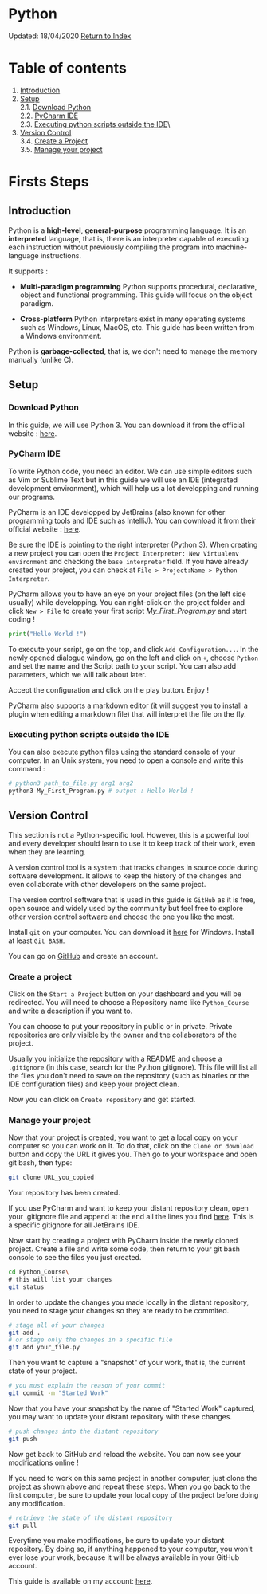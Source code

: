 Python
=========================
Updated: 18/04/2020
[Return to Index](./00_python_index.md)

# Table of contents

1. [Introduction](#introduction)
2. [Setup](#setup)\
2.1. [Download Python](#download-python)\
2.2. [PyCharm IDE](#pycharm-ide)\
2.3. [Executing python scripts outside the IDE](#executing-python-scripts-outside-the-ide)\
3. [Version Control](#version-control)\
3.4. [Create a Project](#create-a-project)\
3.5. [Manage your project](#manage-your-project)

# Firsts Steps

## Introduction

Python is a **high-level**, **general-purpose** programming language. It is an **interpreted** language, that is, there is an interpreter capable of executing each instruction without previously compiling the program into machine-language instructions.

It supports :
* **Multi-paradigm programming**
Python supports procedural, declarative, object and functional programming. This guide will focus on the object paradigm.

* **Cross-platform**
Python interpreters exist in many operating systems such as Windows, Linux, MacOS, etc. This guide has been written from a Windows environment.

Python is **garbage-collected**, that is, we don't need to manage the memory manually (unlike C).

## Setup

### Download Python

In this guide, we will use Python 3. You can download it from the official website : [here](https://www.python.org/).

### PyCharm IDE

To write Python code, you need an editor. We can use simple editors such as Vim or Sublime Text but in this guide we will use an IDE (integrated development environment), which will help us a lot developping and running our programs.

PyCharm is an IDE developped by JetBrains (also known for other programming tools and IDE such as IntelliJ). You can download it from their official website : [here](https://www.jetbrains.com).

Be sure the IDE is pointing to the right interpreter (Python 3). When creating a new project you can open the ``Project Interpreter: New Virtualenv environment`` and checking the ``base interpreter`` field. If you have already created your project, you can check at ``File > Project:Name > Python Interpreter``.

PyCharm allows you to have an eye on your project files (on the left side usually) while developping. You can right-click on the project folder and click ``New > File`` to create your first script *My_First_Program.py* and start coding !

```python
print("Hello World !")
```

To execute your script, go on the top, and click ``Add Configuration...``. In the newly opened dialogue window, go on the left and click on ``+``, choose ``Python`` and set the name and the Script path to your script. You can also add parameters, which we will talk about later.

Accept the configuration and click on the play button. Enjoy !

PyCharm also supports a markdown editor (it will suggest you to install a plugin when editing a markdown file) that will interpret the file on the fly.

### Executing python scripts outside the IDE

You can also execute python files using the standard console of your computer. In an Unix system, you need to open a console and write this command :

```bash
# python3 path_to_file.py arg1 arg2
python3 My_First_Program.py # output : Hello World !
```

## Version Control

This section is not a Python-specific tool. However, this is a powerful tool and every developer should learn to use it to keep track of their work, even when they are learning.

A version control tool is a system that tracks changes in source code during software development. It allows to keep the history of the changes and even collaborate with other developers on the same project.

The version control software that is used in this guide is ``GitHub`` as it is free, open source and widely used by the community but feel free to explore other version control software and choose the one you like the most.

Install ``git`` on your computer. You can download it [here](https://gitforwindows.org) for Windows. Install at least ``Git BASH``.

You can go on [GitHub](https://github.com) and create an account.

### Create a project

Click on the ``Start a Project`` button on your dashboard and you will be redirected. You will need to choose a Repository name like ``Python_Course`` and write a description if you want to.

You can choose to put your repository in public or in private. Private repositories are only visible by the owner and the collaborators of the project.

Usually you initialize the repository with a README and choose a ``.gitignore`` (in this case, search for the Python gitignore). This file will list all the files you don't need to save on the repository (such as binaries or the IDE configuration files) and keep your project clean.

Now you can click on ``Create repository`` and get started.

### Manage your project

Now that your project is created, you want to get a local copy on your computer so you can work on it. To do that, click on the ``Clone or download`` button and copy the URL it gives you. Then go to your workspace and open git bash, then type:

```bash
git clone URL_you_copied
```

Your repository has been created.

If you use PyCharm and want to keep your distant repository clean, open your .gitignore file and append at the end all the lines you find [here](https://github.com/github/gitignore/blob/master/Global/JetBrains.gitignore). This is a specific gitignore for all JetBrains IDE.

Now start by creating a project with PyCharm inside the newly cloned project. Create a file and write some code, then return to your git bash console to see the files you just created.

```bash
cd Python_Course\
# this will list your changes
git status
```

In order to update the changes you made locally in the distant repository, you need to stage your changes so they are ready to be commited.

```bash
# stage all of your changes
git add .
# or stage only the changes in a specific file
git add your_file.py
```

Then you want to capture a "snapshot" of your work, that is, the current state of your project.

```bash
# you must explain the reason of your commit
git commit -m "Started Work"
```

Now that you have your snapshot by the name of "Started Work" captured, you may want to update your distant repository with these changes.

```bash
# push changes into the distant repository
git push
```

Now get back to GitHub and reload the website. You can now see your modifications online !

If you need to work on this same project in another computer, just clone the project as shown above and repeat these steps. When you go back to the first computer, be sure to update your local copy of the project before doing any modification.

```bash
# retrieve the state of the distant repository
git pull
```

Everytime you make modifications, be sure to update your distant repository. By doing so, if anything happened to your computer, you won't ever lose your work, because it will be always available in your GitHub account.

This guide is available on my account: [here](https://github.com/hyliancloud/INFO_Python).
